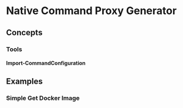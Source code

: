 # Native Command Proxy Generator

## Concepts

### Tools

#### Import-CommandConfiguration

## Examples

### Simple Get Docker Image